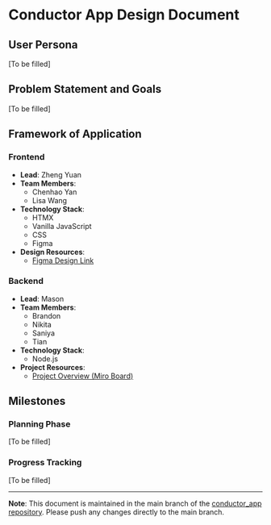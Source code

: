# Conductor App Design Document

## User Persona
[To be filled]

## Problem Statement and Goals
[To be filled]

## Framework of Application

### Frontend
- **Lead**: Zheng Yuan
- **Team Members**: 
  - Chenhao Yan
  - Lisa Wang
- **Technology Stack**:
  - HTMX
  - Vanilla JavaScript
  - CSS
  - Figma
- **Design Resources**:
  - [Figma Design Link](https://www.figma.com/design/hZKquaTJjkkGq1anwcZVLh/Untitled?node-id=1-3258&t=qhUP2OdMfE7drAz3-1)

### Backend
- **Lead**: Mason
- **Team Members**:
  - Brandon
  - Nikita
  - Saniya
  - Tian
- **Technology Stack**:
  - Node.js
- **Project Resources**:
  - [Project Overview (Miro Board)](https://miro.com/app/board/uXjVJzfnF8M=/?share_link_id=649987878540)

## Milestones

### Planning Phase
[To be filled]

### Progress Tracking
[To be filled]

---
**Note**: This document is maintained in the main branch of the [conductor_app repository](https://github.com/CSE210-fa25-team10/conductor_app). Please push any changes directly to the main branch.
